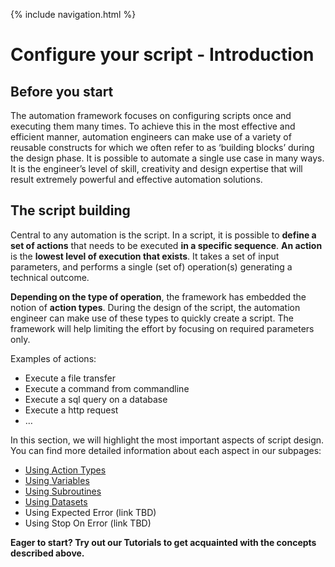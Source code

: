 {% include navigation.html %}
# Configure your script - Introduction
## Before you start
The automation framework focuses on configuring scripts once and executing them many times. To achieve this in the most effective and efficient manner, automation engineers can make use of a variety of reusable constructs for which we often refer to as ‘building blocks’ during the design phase. It is possible to automate a single use case in many ways. It is the engineer’s level of skill, creativity and design expertise that will result extremely powerful and effective automation solutions.

## The script building
Central to any automation is the script. In a script, it is possible to **define a set of actions** that needs to be executed **in a specific sequence**. **An action** is the **lowest level of execution that exists**. It takes a set of input parameters, and performs a single (set of) operation(s) generating a technical outcome.

**Depending on the type of operation**, the framework has embedded the notion of **action types**. During the design of the script, the automation engineer can make use of these types to quickly create a script. The framework will help limiting the effort by focusing on required parameters only.

Examples of actions:
*	Execute a file transfer
*	Execute a command from commandline
*	Execute a sql query on a database
*	Execute a http request
*	…

In this section, we will highlight the most important aspects of script design. You can find more detailed information about each aspect in our subpages:

* [Using Action Types](https://github.com/metadew/iesi/blob/676ca835bc988560d1182d16d1e17248d5f62be1/docs/pages/iesi%20core%20concepts/Configure%20your%20script%20-%20Using%20Action%20Types.md)
* [Using Variables](https://github.com/metadew/iesi/blob/2f6742e48fb6cf6065742992f6398c459830d51d/docs/pages/iesi%20core%20concepts/Configure%20your%20script%20-%20Using%20Variables.md)
* [Using Subroutines](https://github.com/metadew/iesi/blob/2f6742e48fb6cf6065742992f6398c459830d51d/docs/pages/iesi%20core%20concepts/Configure%20your%20script%20-%20Using%20Variables.md)
* [Using Datasets](https://github.com/metadew/iesi/blob/2f6742e48fb6cf6065742992f6398c459830d51d/docs/pages/iesi%20core%20concepts/Configure%20your%20script%20-%20Using%20Datasets.md)
* Using Expected Error (link TBD)
* Using Stop On Error (link TBD)

**Eager to start? Try out our Tutorials to get acquainted with the concepts described above.**
